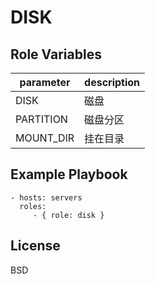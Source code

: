 DISK
=========

Role Variables
--------------

parameter | description
------------ | -------------
DISK | 磁盘
PARTITION | 磁盘分区
MOUNT_DIR | 挂在目录

Example Playbook
----------------

    - hosts: servers
      roles:
         - { role: disk }

License
-------

BSD
